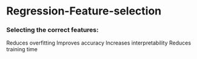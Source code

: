 # Regression-Feature-selection

### Selecting the correct features:
Reduces overfitting
Improves accuracy
Increases interpretability
Reduces training time
